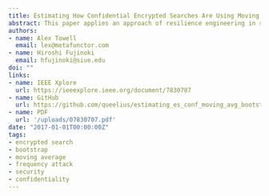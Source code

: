 ```yaml
---
title: Estimating How Confidential Encrypted Searches Are Using Moving Average Bootstrap Method
abstract: This paper applies an approach of resilience engineering in studying how effective encrypted searches will be. One of the concerns on encrypted searches is frequency attacks. In frequency attacks, adversaries guess the meaning of the encrypted words by observing a large number of encrypted words in search queries and mapping the encrypted words to guessed plain text words using their known histogram. Thus, it is important for defenders to know how many encrypted words adversaries need to observe before they correctly guess the encrypted words. However, doing so takes long time for defenders because of the large volume of the encrypted words involved. We developed and evaluated Moving Average Bootstrap (MAB) method for estimating the number of encrypted words (N*) an adversary needs to observe before an adversary correctly guesses a certain percentage of the observed words with a certain confidence. Our experiments indicate that MAB method lets defenders to estimate N* using only 5% of the time, compared to the cases without MAB. Because of the significant reduction in the required time for estimating N*, MAB will contribute to the safety in encrypted searches.
authors:
- name: Alex Towell
  email: lex@metafunctor.com
- name: Hiroshi Fujinoki
  email: hfujinoki@siue.edu
doi: ""
links:
- name: IEEE Xplore
  url: https://ieeexplore.ieee.org/document/7830707
- name: GitHub
  url: https://github.com/queelius/estimating_es_conf_moving_avg_bootstrap/
- name: PDF
  url: '/uploads/07830707.pdf'
date: "2017-01-01T00:00:00Z"
tags:
- encrypted search
- bootstrap
- moving average
- frequency attack
- security
- confidentiality
---
```




